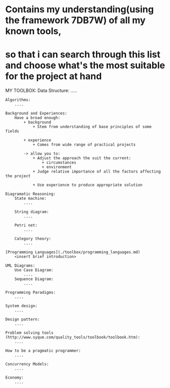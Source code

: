 # Contains my understanding(using the framework 7DB7W) of all my known tools,
# so that i can search through this list and choose what's the most suitable for the project at hand 

MY TOOLBOX: 
    Data Structure:
        .....

    Algorithms: 
        ....

    Background and Experiences: 
        Have a broad enough:
            + background   
                + Stem from understanding of base principles of some fields  

            + experience 
                + Comes from wide range of practical projects 

            -> allow you to:
                + Adjust the approach the suit the current:
                    + circumstances 
                    + environment
                + Judge relative importance of all the factors affecting the project 

                + Use experience to produce appropriate solution 

    Diagramatic Reasoning: 
        State machine:  
            ....

        String diagram:
            ....

        Petri net: 
            .... 

        Category theory:
            ....

    [Programming Languages](./toolbox/programming_languages.md)
        <insert brief introduction>

    UML Diagrams: 
        Use Case Diagram:
            ....
        Sequence Diagram: 
            ....

    Programming Paradigms: 
        ....

    System design: 
        ....

    Design pattern:  
        ....

    Problem solving tools (http://www.syque.com/quality_tools/toolbook/toolbook.htm): 
        ....

    How to be a pragmatic programmer: 
        ....

    Concurrency Models: 
        ....

    Economy: 
        ....
